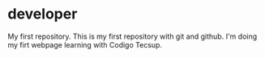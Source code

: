 # developer
My first repository.
This is my first repository with git and github.
I'm doing my firt webpage learning with Codigo Tecsup.
